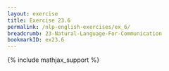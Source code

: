 ```yaml
---
layout: exercise
title: Exercise 23.6
permalink: /nlp-english-exercises/ex_6/
breadcrumb: 23-Natural-Language-For-Communication
bookmarkID: ex23.6
---
```


{% include mathjax_support %}
